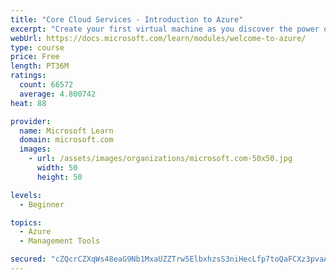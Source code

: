 ```yaml
---
title: "Core Cloud Services - Introduction to Azure"
excerpt: "Create your first virtual machine as you discover the power of Azure cloud computing and storage, along with services that help you explore new software paradigms."
webUrl: https://docs.microsoft.com/learn/modules/welcome-to-azure/
type: course
price: Free
length: PT36M
ratings:
  count: 66572
  average: 4.800742
heat: 88

provider:
  name: Microsoft Learn
  domain: microsoft.com
  images:
    - url: /assets/images/organizations/microsoft.com-50x50.jpg
      width: 50
      height: 50

levels:
  - Beginner

topics:
  - Azure
  - Management Tools

secured: "cZQcrCZXqWs48eaG9Nb1MxaUZZTrw5ElbxhzsS3niHecLfp7toQaFCXz3pvaArIhBYOeJMTPUzX9Pr0Y5c1F9ilqTvvT6MRyURIVkvLmQ2Kt2G3wZOoCAaNfYgmTwyo/hdo4Wy2kuWalCTiL5i5tkmX4eV5zRfXRj/YMePRIz/PDleMeoPZ7JfF0isA03zCSu5nAL756dzJFlcsCuufaXeU1VIWGAPbRFVc/sr+7TonaLvdacZ7OwV5j9vtQvk3RM0WnZ745d2Q61NIGUURYW4PtYI3ZWkYEYBIKnqCuu0PgtQPfpqlwF+jsVOmmaq9hdLmqs+ObVxe5jYyieG4ffG6UsZLcd7DMkbw28+4Qcfjtb+NNOh06BCXLORe+G6qNZpXKyLJ634u2Q+ALReYwT0QsxGK5YqyqIQQA9Icfa+0JvyC0sV4nIKK7JIDo69Lw;xmsGI/o3pofPkG1JdxpE4g=="
---
```


